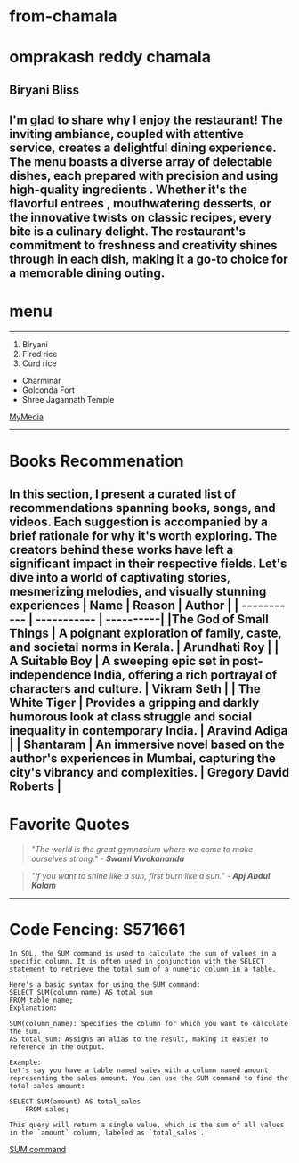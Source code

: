 # from-chamala
# omprakash reddy chamala
## Biryani Bliss
I'm glad to share why I enjoy the restaurant! The inviting ambiance, coupled with attentive service, creates a delightful dining experience.  The menu boasts a diverse array of delectable dishes, each prepared with precision and using **high-quality ingredients** . Whether it's the **flavorful entrees** , mouthwatering desserts, or the innovative twists on classic recipes, every bite is a culinary delight.
 The restaurant's commitment to freshness and creativity shines through in each dish, making it a go-to choice for a memorable dining outing.
 ----
 # menu
 ----
 1. Biryani
 2. Fired rice
 3. Curd rice

 * Charminar
 * Golconda Fort
 * Shree Jagannath Temple

[MyMedia](https://github.com/chamalaomprakashreddy/from-chamala/blob/main/MyMedia.md)

-------
# Books Recommenation 
In this section, I present a curated list of recommendations spanning books, songs, and videos. Each suggestion is accompanied by a brief rationale for why it's worth exploring. The creators behind these works have left a significant impact in their respective fields. Let's dive into a world of captivating stories, mesmerizing melodies, and visually stunning experiences
| Name | Reason | Author | 
| ----------- | ----------- | ----------|
|The God of Small Things | A poignant exploration of family, caste, and societal norms in Kerala. | Arundhati Roy |
| A Suitable Boy | A sweeping epic set in post-independence India, offering a rich portrayal of characters and culture. | Vikram Seth |
| The White Tiger | Provides a gripping and darkly humorous look at class struggle and social inequality in contemporary India. | Aravind Adiga |
| Shantaram | An immersive novel based on the author's experiences in Mumbai, capturing the city's vibrancy and complexities. | Gregory David Roberts |
---------
# Favorite Quotes
> *"The world is the great gymnasium where we come to make ourselves strong."*
> \- ***Swami Vivekananda***

> *"If you want to shine like a sun, first burn like a sun."*
> \- ***Apj Abdul Kalam***
--------
# Code Fencing: S571661
```
In SQL, the SUM command is used to calculate the sum of values in a specific column. It is often used in conjunction with the SELECT statement to retrieve the total sum of a numeric column in a table.

Here's a basic syntax for using the SUM command:
SELECT SUM(column_name) AS total_sum
FROM table_name;
Explanation:

SUM(column_name): Specifies the column for which you want to calculate the sum.
AS total_sum: Assigns an alias to the result, making it easier to reference in the output.

Example:
Let's say you have a table named sales with a column named amount representing the sales amount. You can use the SUM command to find the total sales amount:

SELECT SUM(amount) AS total_sales
    FROM sales;

This query will return a single value, which is the sum of all values in the `amount` column, labeled as `total_sales`.
```
[SUM command](https://code.pieces.app/collections/sql)


